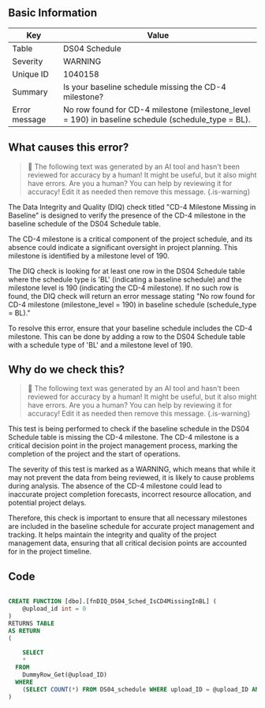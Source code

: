 ## Basic Information
| Key         | Value          |
|-------------|----------------|
| Table       | DS04 Schedule |
| Severity    | WARNING |
| Unique ID   | 1040158   |
| Summary     | Is your baseline schedule missing the CD-4 milestone? |
| Error message | No row found for CD-4 milestone (milestone_level = 190) in baseline schedule (schedule_type = BL). |

## What causes this error?

> :robot: The following text was generated by an AI tool and hasn't been reviewed for accuracy by a human! It might be useful, but it also might have errors. Are you a human? You can help by reviewing it for accuracy! Edit it as needed then remove this message.
{.is-warning}

The Data Integrity and Quality (DIQ) check titled "CD-4 Milestone Missing in Baseline" is designed to verify the presence of the CD-4 milestone in the baseline schedule of the DS04 Schedule table. 

The CD-4 milestone is a critical component of the project schedule, and its absence could indicate a significant oversight in project planning. This milestone is identified by a milestone level of 190. 

The DIQ check is looking for at least one row in the DS04 Schedule table where the schedule type is 'BL' (indicating a baseline schedule) and the milestone level is 190 (indicating the CD-4 milestone). If no such row is found, the DIQ check will return an error message stating "No row found for CD-4 milestone (milestone_level = 190) in baseline schedule (schedule_type = BL)."

To resolve this error, ensure that your baseline schedule includes the CD-4 milestone. This can be done by adding a row to the DS04 Schedule table with a schedule type of 'BL' and a milestone level of 190.
## Why do we check this?

> :robot: The following text was generated by an AI tool and hasn't been reviewed for accuracy by a human! It might be useful, but it also might have errors. Are you a human? You can help by reviewing it for accuracy! Edit it as needed then remove this message.
{.is-warning}

This test is being performed to check if the baseline schedule in the DS04 Schedule table is missing the CD-4 milestone. The CD-4 milestone is a critical decision point in the project management process, marking the completion of the project and the start of operations. 

The severity of this test is marked as a WARNING, which means that while it may not prevent the data from being reviewed, it is likely to cause problems during analysis. The absence of the CD-4 milestone could lead to inaccurate project completion forecasts, incorrect resource allocation, and potential project delays. 

Therefore, this check is important to ensure that all necessary milestones are included in the baseline schedule for accurate project management and tracking. It helps maintain the integrity and quality of the project management data, ensuring that all critical decision points are accounted for in the project timeline.
## Code

```sql

CREATE FUNCTION [dbo].[fnDIQ_DS04_Sched_IsCD4MissingInBL] (
	@upload_id int = 0
)
RETURNS TABLE
AS RETURN
(
	
	SELECT 
    * 
  FROM 
    DummyRow_Get(@upload_ID)
  WHERE
    (SELECT COUNT(*) FROM DS04_schedule WHERE upload_ID = @upload_ID AND schedule_type = 'BL' AND milestone_level = 190) = 0
)
```
